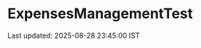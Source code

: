 # ExpensesManagementTest


























































































































































































Last updated: 2025-08-28 23:45:00 IST
